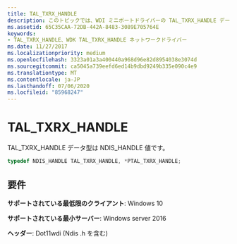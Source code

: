 ```yaml
---
title: TAL_TXRX_HANDLE
description: このトピックでは、WDI ミニポートドライバーの TAL_TXRX_HANDLE データ型について説明します。
ms.assetid: 65C35CAA-72DB-442A-8483-3089E705764E
keywords:
- TAL_TXRX_HANDLE、WDK TAL_TXRX_HANDLE ネットワークドライバー
ms.date: 11/27/2017
ms.localizationpriority: medium
ms.openlocfilehash: 3323a01a3a400440a968d96e82d8954038e3074d
ms.sourcegitcommit: ca5045a739eefd6ed14b9dbd9249b335e090c4e9
ms.translationtype: MT
ms.contentlocale: ja-JP
ms.lasthandoff: 07/06/2020
ms.locfileid: "85968247"
---
```

# <a name="tal_txrx_handle"></a>TAL_TXRX_HANDLE

TAL_TXRX_HANDLE データ型は NDIS_HANDLE 値です。

```c++
typedef NDIS_HANDLE TAL_TXRX_HANDLE, *PTAL_TXRX_HANDLE;
```

## <a name="requirements"></a>要件

**サポートされている最低限のクライアント**: Windows 10

**サポートされている最小サーバー**: Windows server 2016

**ヘッダー**: Dot11wdi (Ndis .h を含む)


